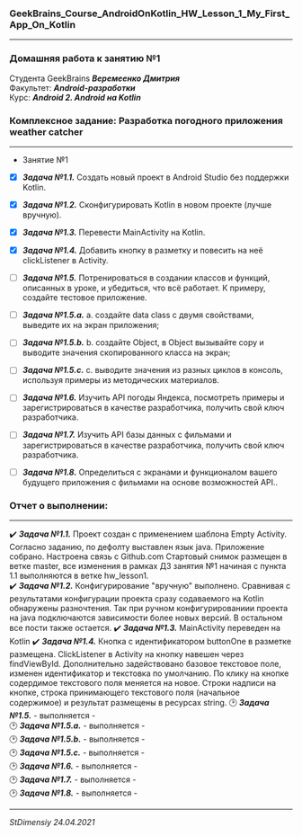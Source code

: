 ### GeekBrains_Course_AndroidOnKotlin_HW_Lesson_1_My_First_App_On_Kotlin
---
### Домашняя работа к занятию №1
Студента GeekBrains ***Веремеенко Дмитрия***    
Факультет: ***Android-разработки***    
Курс: ***Android 2. Android на Kotlin***    
### Комплексное задание: Разработка погодного приложения weather catcher
---
- Занятие №1
- [X] ***Задача №1.1.***	Создать новый проект в Android Studio без поддержки Kotlin.
- [X] ***Задача №1.2.***	Сконфигурировать Kotlin в новом проекте (лучше вручную).
- [X] ***Задача №1.3.***	Перевести MainActivity на Kotlin.
- [X] ***Задача №1.4.***	Добавить кнопку в разметку и повесить на неё clickListener в Activity.
- [ ] ***Задача №1.5.***	Потренироваться в создании классов и функций, описанных в уроке, и убедиться, что всё работает. К примеру, создайте тестовое приложение.
- [ ] ***Задача №1.5.a.***	a.	создайте data class с двумя свойствами, выведите их на экран приложения;
- [ ] ***Задача №1.5.b.***	b.	создайте Object, в Object вызывайте copy и выводите значения скопированного класса на экран;
- [ ] ***Задача №1.5.c.***	c.	выводите значения из разных циклов в консоль, используя примеры из методических материалов.
- [ ] ***Задача №1.6.***	Изучить API погоды Яндекса, посмотреть примеры и зарегистрироваться в качестве разработчика, получить свой ключ разработчика.
- [ ] ***Задача №1.7.***	Изучить API базы данных с фильмами и зарегистрироваться в качестве разработчика, получить свой ключ разработчика.
- [ ] ***Задача №1.8.***	Определиться с экранами и функционалом вашего будущего приложения с фильмами на основе возможностей API..


### Отчет о выполнении:
---    
:heavy_check_mark: ***Задача №1.1.*** Проект создан с применением шаблона Empty Activity. Согласно заданию, по
 дефолту выставлен язык java. Приложение собрано. Настроена связь с Github.com Стартовый снимок размещен
 в ветке master, все изменения в рамках ДЗ занятия №1 начиная с пункта 1.1 выполняются в ветке hw_lesson1.    
:heavy_check_mark: ***Задача №1.2.*** Конфигурирование "вручную" выполнено. Сравнивая с результатами конфигурации проекта
 сразу содаваемого на Kotlin обнаружены разночтения. Так при ручном конфигурированиии проекта на java подключаются
  зависимости более новых версий. В остальном все пости также остается.
:heavy_check_mark: ***Задача №1.3.*** MainActivity переведен на Kotlin
:heavy_check_mark: ***Задача №1.4.***	Кнопка с идентификатором buttonOne в разметке размещена.
 СlickListener в Activity на кнопку навешен через findViewById. Дополнительно задействовано базовое
 текстовое поле, изменен идентификатор и текстовка по умолчанию. По клику на кнопке содердимое текстового поля
 меняется на новое. Строки надписи на кнопке, строка принимающего текстового поля (начальное содержимое)
 и результат размещены в ресурсах string.
:clock2: ***Задача №1.5.***	- выполняется -  
:clock2: ***Задача №1.5.a.*** - выполняется -            
:clock2: ***Задача №1.5.b.*** - выполняется -        
:clock2: ***Задача №1.5.c.*** - выполняется -    
:clock2: ***Задача №1.6.***	- выполняется -            
:clock2: ***Задача №1.7.***	- выполняется -    
:clock2: ***Задача №1.8.***	- выполняется -        

---   

*StDimensiy 24.04.2021*
